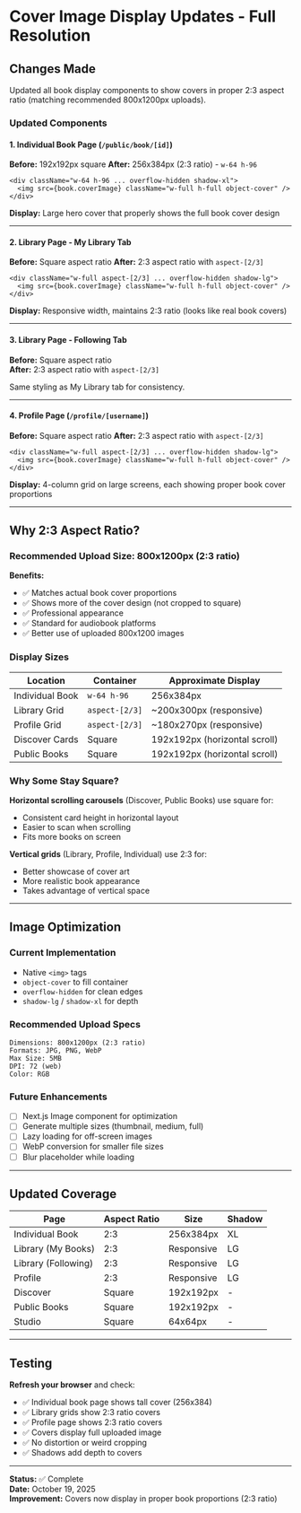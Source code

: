 # Cover Image Display Updates - Full Resolution

## Changes Made

Updated all book display components to show covers in proper 2:3 aspect ratio (matching recommended 800x1200px uploads).

### Updated Components

#### 1. **Individual Book Page** (`/public/book/[id]`)

**Before:** 192x192px square
**After:** 256x384px (2:3 ratio) - `w-64 h-96`

```tsx
<div className="w-64 h-96 ... overflow-hidden shadow-xl">
  <img src={book.coverImage} className="w-full h-full object-cover" />
</div>
```

**Display:** Large hero cover that properly shows the full book cover design

---

#### 2. **Library Page - My Library Tab**

**Before:** Square aspect ratio
**After:** 2:3 aspect ratio with `aspect-[2/3]`

```tsx
<div className="w-full aspect-[2/3] ... overflow-hidden shadow-lg">
  <img src={book.coverImage} className="w-full h-full object-cover" />
</div>
```

**Display:** Responsive width, maintains 2:3 ratio (looks like real book covers)

---

#### 3. **Library Page - Following Tab**

**Before:** Square aspect ratio  
**After:** 2:3 aspect ratio with `aspect-[2/3]`

Same styling as My Library tab for consistency.

---

#### 4. **Profile Page** (`/profile/[username]`)

**Before:** Square aspect ratio
**After:** 2:3 aspect ratio with `aspect-[2/3]`

```tsx
<div className="w-full aspect-[2/3] ... overflow-hidden shadow-lg">
  <img src={book.coverImage} className="w-full h-full object-cover" />
</div>
```

**Display:** 4-column grid on large screens, each showing proper book cover proportions

---

## Why 2:3 Aspect Ratio?

### Recommended Upload Size: 800x1200px (2:3 ratio)

**Benefits:**

- ✅ Matches actual book cover proportions
- ✅ Shows more of the cover design (not cropped to square)
- ✅ Professional appearance
- ✅ Standard for audiobook platforms
- ✅ Better use of uploaded 800x1200 images

### Display Sizes

| Location        | Container      | Approximate Display           |
| --------------- | -------------- | ----------------------------- |
| Individual Book | `w-64 h-96`    | 256x384px                     |
| Library Grid    | `aspect-[2/3]` | ~200x300px (responsive)       |
| Profile Grid    | `aspect-[2/3]` | ~180x270px (responsive)       |
| Discover Cards  | Square         | 192x192px (horizontal scroll) |
| Public Books    | Square         | 192x192px (horizontal scroll) |

### Why Some Stay Square?

**Horizontal scrolling carousels** (Discover, Public Books) use square for:

- Consistent card height in horizontal layout
- Easier to scan when scrolling
- Fits more books on screen

**Vertical grids** (Library, Profile, Individual) use 2:3 for:

- Better showcase of cover art
- More realistic book appearance
- Takes advantage of vertical space

---

## Image Optimization

### Current Implementation

- Native `<img>` tags
- `object-cover` to fill container
- `overflow-hidden` for clean edges
- `shadow-lg` / `shadow-xl` for depth

### Recommended Upload Specs

```
Dimensions: 800x1200px (2:3 ratio)
Formats: JPG, PNG, WebP
Max Size: 5MB
DPI: 72 (web)
Color: RGB
```

### Future Enhancements

- [ ] Next.js Image component for optimization
- [ ] Generate multiple sizes (thumbnail, medium, full)
- [ ] Lazy loading for off-screen images
- [ ] WebP conversion for smaller file sizes
- [ ] Blur placeholder while loading

---

## Updated Coverage

| Page                | Aspect Ratio | Size       | Shadow |
| ------------------- | ------------ | ---------- | ------ |
| Individual Book     | 2:3          | 256x384px  | XL     |
| Library (My Books)  | 2:3          | Responsive | LG     |
| Library (Following) | 2:3          | Responsive | LG     |
| Profile             | 2:3          | Responsive | LG     |
| Discover            | Square       | 192x192px  | -      |
| Public Books        | Square       | 192x192px  | -      |
| Studio              | Square       | 64x64px    | -      |

---

## Testing

**Refresh your browser** and check:

- ✅ Individual book page shows tall cover (256x384)
- ✅ Library grids show 2:3 ratio covers
- ✅ Profile page shows 2:3 ratio covers
- ✅ Covers display full uploaded image
- ✅ No distortion or weird cropping
- ✅ Shadows add depth to covers

---

**Status:** ✅ Complete  
**Date:** October 19, 2025  
**Improvement:** Covers now display in proper book proportions (2:3 ratio)
